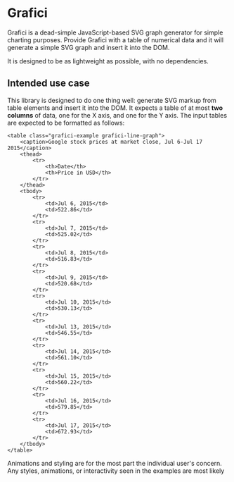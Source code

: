 # Grafici

Grafici is a dead-simple JavaScript-based SVG graph generator for simple charting purposes. Provide Grafici with a table of numerical data and it will generate a simple SVG graph and insert it into the DOM. 

It is designed to be as lightweight as possible, with no dependencies. 

## Intended use case

This library is designed to do one thing well: generate SVG markup from table elements and insert it into the DOM. It expects a table of at most **two columns** of data, one for the X axis, and one for the Y axis. The input tables are expected to be formatted as follows:

```markup
<table class="grafici-example grafici-line-graph">
	<caption>Google stock prices at market close, Jul 6-Jul 17 2015</caption>
	<thead>
		<tr>
			<th>Date</th>
			<th>Price in USD</th>
		</tr>
	</thead>
	<tbody>
		<tr>
			<td>Jul 6, 2015</td>
			<td>522.86</td>
		</tr>
		<tr>
			<td>Jul 7, 2015</td>
			<td>525.02</td>
		</tr>
		<tr>
			<td>Jul 8, 2015</td>
			<td>516.83</td>
		</tr>
		<tr>
			<td>Jul 9, 2015</td>
			<td>520.68</td>
		</tr>
		<tr>
			<td>Jul 10, 2015</td>
			<td>530.13</td>
		</tr>
		<tr>
			<td>Jul 13, 2015</td>
			<td>546.55</td>
		</tr>
		<tr>
			<td>Jul 14, 2015</td>
			<td>561.10</td>
		</tr>
		<tr>
			<td>Jul 15, 2015</td>
			<td>560.22</td>
		</tr>
		<tr>
			<td>Jul 16, 2015</td>
			<td>579.85</td>
		</tr>
		<tr>
			<td>Jul 17, 2015</td>
			<td>672.93</td>
		</tr>
	</tbody>
</table>
```

Animations and styling are for the most part the individual user's concern. Any styles, animations, or interactivity seen in the examples are most likely